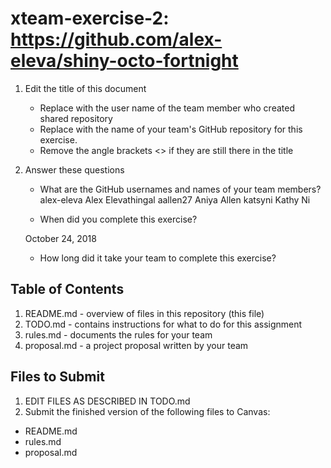 # xteam-exercise-2: https://github.com/alex-eleva/shiny-octo-fortnight

1. Edit the title of this document
   * Replace <UserName> with the user name of the team member who created shared repository
   * Replace <GitHubRepositoryName> with the name of your team's GitHub repository for this exercise.
   * Remove the angle brackets <> if they are still there in the title

2. Answer these questions
   * What are the GitHub usernames and names of your team members?
       alex-eleva   Alex Elevathingal
       aallen27     Aniya Allen
       katsyni      Kathy Ni
     
   * When did you complete this exercise?
   
   October 24, 2018
   
   * How long did it take your team to complete this exercise? 
   

## Table of Contents

1. README.md - overview of files in this repository (this file)
2. TODO.md - contains instructions for what to do for this assignment
3. rules.md - documents the rules for your team
4. proposal.md - a project proposal written by your team

## Files to Submit

1. EDIT FILES AS DESCRIBED IN TODO.md
2. Submit the finished version of the following files to Canvas:

* README.md
* rules.md
* proposal.md

